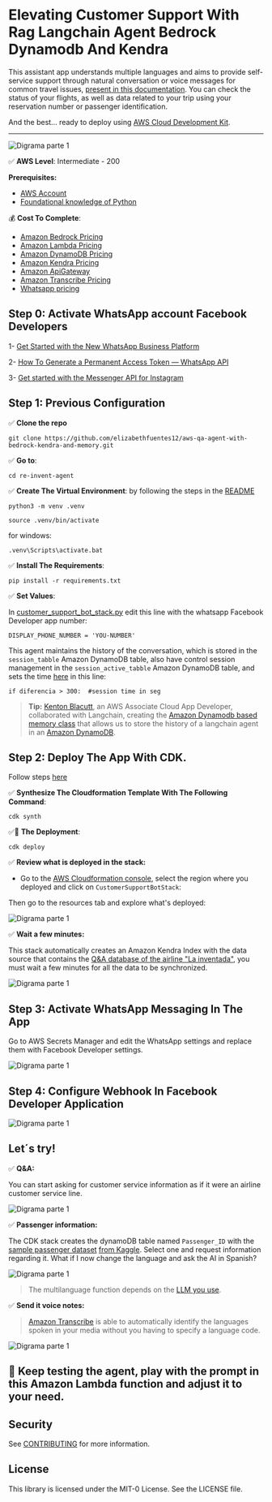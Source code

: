 # Elevating Customer Support With Rag Langchain Agent Bedrock Dynamodb And Kendra 

This assistant app understands multiple languages and aims to provide self-service support through natural conversation or voice messages for common travel issues, [present in this documentation](/customer-support-bot/airline-qa-base). You can check the status of your flights, as well as data related to your trip using your reservation number or passenger identification. 

And the best... ready to deploy using [AWS Cloud Development Kit](https://aws.amazon.com/cdk).

---
![Digrama parte 1](/imagen/diagram.png)

✅ **AWS Level**: Intermediate - 200   

**Prerequisites:**

- [AWS Account](https://aws.amazon.com/resources/create-account/?sc_channel=el&sc_campaign=datamlwave&sc_content=cicdcfnaws&sc_geo=mult&sc_country=mult&sc_outcome=acq) 
-  [Foundational knowledge of Python](https://catalog.us-east-1.prod.workshops.aws/workshops/3d705026-9edc-40e8-b353-bdabb116c89c/) 

💰 **Cost To Complete**: 
- [Amazon Bedrock Pricing](https://aws.amazon.com/bedrock/pricing/)
- [Amazon Lambda Pricing](https://aws.amazon.com/lambda/pricing/)
- [Amazon DynamoDB Pricing](https://aws.amazon.com/dynamodb/pricing/)
- [Amazon Kendra Pricing](https://aws.amazon.com/kendra/pricing/)
- [Amazon ApiGateway](https://aws.amazon.com/api-gateway/pricing/)
- [Amazon Transcribe Pricing](https://aws.amazon.com/transcribe/pricing/)
- [Whatsapp pricing](https://developers.facebook.com/docs/whatsapp/pricing/)

## Step 0: Activate WhatsApp account Facebook Developers

1- [Get Started with the New WhatsApp Business Platform](https://www.youtube.com/watch?v=CEt_KMMv3V8&list=PLX_K_BlBdZKi4GOFmJ9_67og7pMzm2vXH&index=2&t=17s&pp=gAQBiAQB)

2- [How To Generate a Permanent Access Token — WhatsApp API](https://www.youtube.com/watch?v=LmoiCMJJ6S4&list=PLX_K_BlBdZKi4GOFmJ9_67og7pMzm2vXH&index=1&t=158s&pp=gAQBiAQB)

3- [Get started with the Messenger API for Instagram](https://www.youtube.com/watch?v=Pi2KxYeGMXo&list=PLX_K_BlBdZKi4GOFmJ9_67og7pMzm2vXH&index=5&t=376s&pp=gAQBiAQB)

## Step 1: Previous Configuration

✅ **Clone the repo**

```
git clone https://github.com/elizabethfuentes12/aws-qa-agent-with-bedrock-kendra-and-memory.git
```

✅ **Go to**: 

```
cd re-invent-agent
```

✅ **Create The Virtual Environment**: by following the steps in the [README](/re-invent-agent/README.md)

```
python3 -m venv .venv
```

```
source .venv/bin/activate
```
for windows: 

```
.venv\Scripts\activate.bat
```

✅ **Install The Requirements**:

```
pip install -r requirements.txt
```

✅ **Set Values**:

In [customer_support_bot_stack.py](/customer-support-bot/customer_support_bot/customer_support_bot_stack.py) edit this line with the whatsapp Facebook Developer app number: 

`
DISPLAY_PHONE_NUMBER = 'YOU-NUMBER'
`

This agent maintains the history of the conversation, which is stored in the `session_tabble` Amazon DynamoDB table, also have control session management in the `session_active_tabble` Amazon DynamoDB table, and sets the time [here](/customer-support-bot/lambdas/code/langchain_agent_text/lambda_function.py) in this line:


`
if diferencia > 300:  #session time in seg
`

> **Tip:** [Kenton Blacutt](https://github.com/KBB99), an AWS Associate Cloud App Developer, collaborated with Langchain, creating the [Amazon Dynamodb based memory class](https://github.com/langchain-ai/langchain/pull/1058) that allows us to store the history of a langchain agent in an [Amazon DynamoDB](https://docs.aws.amazon.com/amazondynamodb/latest/developerguide/Introduction.html?sc_channel=el&sc_campaign=genaiwave&sc_content=working-with-your-live-data-using-langchain&sc_geo=mult&sc_country=mult&sc_outcome=acq).


## Step 2: Deploy The App With CDK.

Follow steps [here](/customer-support-bot/README.md)

✅ **Synthesize The Cloudformation Template With The Following Command**:

```
cdk synth
```

✅🚀 **The Deployment**:

```
cdk deploy
```

✅ **Review what is deployed in the stack:** 

- Go to the [AWS Cloudformation console](onsole.aws.amazon.com/cloudformation), select the region where you deployed and click on `CustomerSupportBotStack`:

Then go to the resources tab and explore what's deployed:

![Digrama parte 1](/imagen/stack.jpg)

✅ **Wait a few minutes:** 

This stack automatically creates an Amazon Kendra Index with the data source that contains the [Q&A database of the airline "La inventada"](/customer-support-bot/airline-qa-base), you must wait a few minutes for all the data to be synchronized.

![Digrama parte 1](/imagen/Kendra_datasources.jpg)

## Step 3: Activate WhatsApp Messaging In The App

Go to AWS Secrets Manager and edit the WhatsApp settings and replace them with Facebook Developer settings.

![Digrama parte 1](/imagen/secret.png)

## Step 4: Configure Webhook In Facebook Developer Application


![Digrama parte 1](/imagen/webhook.png)

## Let´s try!

✅ **Q&A:** 

You can start asking for customer service information as if it were an airline customer service line.


![Digrama parte 1](/imagen/QA.gif)

✅ **Passenger information:** 

The CDK stack creates the dynamoDB table named `Passenger_ID` with the [sample passenger dataset](/customer-support-bot/airline-dataset) [from Kaggle](https://www.kaggle.com/datasets/iamsouravbanerjee/airline-dataset). Select one and request information regarding it. What if I now change the language and ask the AI in Spanish?

![Digrama parte 1](/imagen/passanger_information.gif)

> The multilanguage function depends on the [LLM you use](https://aws.amazon.com/es/bedrock/).


✅ **Send it voice notes:**  

> [Amazon Transcribe](https://docs.aws.amazon.com/transcribe/latest/dg/lang-id.html) is able to automatically identify the languages spoken in your media without you having to specify a language code.

![Digrama parte 1](/imagen/voice_note.gif)


## 🚀 Keep testing the agent, play with the prompt in this Amazon Lambda function and adjust it to your need.

## Security

See [CONTRIBUTING](CONTRIBUTING.md#security-issue-notifications) for more information.

## License

This library is licensed under the MIT-0 License. See the LICENSE file.

